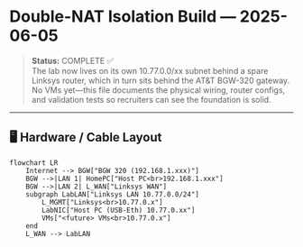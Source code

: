 # Double-NAT Isolation Build — 2025-06-05

> **Status:** COMPLETE ✅  
> The lab now lives on its own 10.77.0.0/xx subnet behind a spare Linksys router, which in turn sits behind the AT&T BGW-320 gateway.  
> No VMs yet—this file documents the physical wiring, router configs, and validation tests so recruiters can see the foundation is solid.

---

## 🖥️  Hardware / Cable Layout

```mermaid
flowchart LR
    Internet --> BGW["BGW 320 (192.168.1.xxx)"]
    BGW -->|LAN 1| HomePC["Host PC<br>192.168.1.xxx"]
    BGW -->|LAN 2| L_WAN["Linksys WAN"]
    subgraph LabLAN["Linksys LAN 10.77.0.0/24"]
        L_MGMT["Linksys<br>10.77.0.x"]
        LabNIC["Host PC (USB-Eth) 10.77.0.xx"]
        VMs["<future> VMs<br>10.77.0.x"]
    end
    L_WAN --> LabLAN

